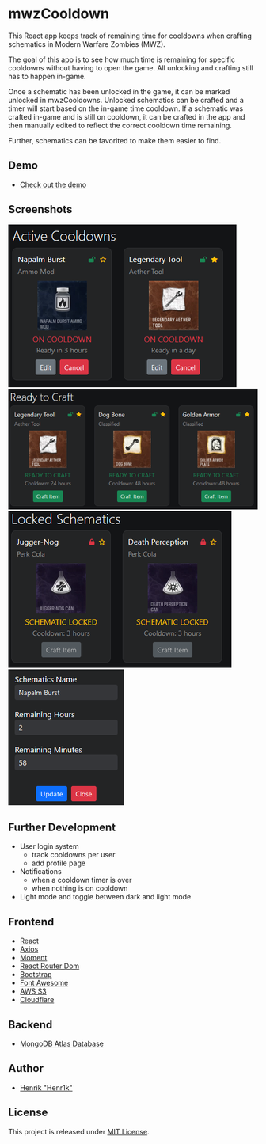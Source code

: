 # mwzCooldown

This React app keeps track of remaining time for cooldowns when crafting schematics in Modern Warfare Zombies (MWZ).

The goal of this app is to see how much time is remaining for specific cooldowns without having to open the game.
All unlocking and crafting still has to happen in-game.

Once a schematic has been unlocked in the game, it can be marked unlocked in mwzCooldowns. Unlocked schematics can be crafted and a timer will start based on the in-game time cooldown. If a schematic was crafted in-game and is still on cooldown, it can be crafted in the app and then manually edited to reflect the correct cooldown time remaining.

Further, schematics can be favorited to make them easier to find.

## Demo
- <a href="https://mwz.henr1k.com/" target="_blank">Check out the demo</a>

## Screenshots

![Active Cooldowns](/screenshots/active.png?raw=true "Active Cooldowns")
<br />
![Ready to Craft](/screenshots/ready2craft.png?raw=true "Ready to Craft")
<br />
![Locked Schematics](/screenshots/locked.png?raw=true "Locked Schematics")
<br />
![Editable Timer](/screenshots/edit.png?raw=true "Editable Timer")


## Further Development
- User login system
  - track cooldowns per user
  - add profile page
- Notifications
  - when a cooldown timer is over
  - when nothing is on cooldown
- Light mode and toggle between dark and light mode

## Frontend
- <a href="https://react.dev/" target="_blank">React</a>
- <a href="https://www.npmjs.com/package/axios" target="_blank">Axios</a>
- <a href="https://www.npmjs.com/package/moment" target="_blank">Moment</a>
- <a href="https://www.npmjs.com/package/react-router-dom" target="_blank">React Router Dom</a>
- <a href="https://getbootstrap.com/" target="_blank">Bootstrap</a>
- <a href="https://fontawesome.com/" target="_blank">Font Awesome</a>
- <a href="https://aws.amazon.com/s3/" target="_blank">AWS S3</a>
- <a href="https://www.cloudflare.com/" target="_blank">Cloudflare</a>

## Backend
- <a href="https://www.mongodb.com/atlas/database" target="_blank">MongoDB Atlas Database</a>

## Author
- <a href="https://henr1k.com/" target="_blank">Henrik "Henr1k"</a>

## License

This project is released under [MIT License](LICENSE).
